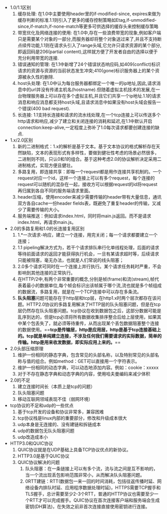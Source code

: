 - 1.0/1.1区别
    1. 缓存处理: 在1.0中主要使用header里的if-modified-since, expires来做为缓存判断的标准.1.1则引入了更多的缓存控制策略如Etag,if-unmodified-since,if-match,if-none-match等更多可供选择的缓存头来控制缓存策略
    2. 带宽优化及网络连接的使用: 在1.0中,存在一些浪费带宽的现象,例如客户端只是需要某个对象的一部分,而服务器却将整个对象送过来了,并且不支持断点续传功能,1.1则在请求头引入了range头域,它允许只请求资源的某个部分,即返回码是206(partial content),这样就方便了开发者自由的选择以便于充分利用带宽的连接.
    3. 错误通知的管理: 在1.1中新增了24个错误状态响应码,如409(conflict)标识请求的资源与资源的当前状态发生冲突;410(gone)标识服务器上的某个资源被永久性的删除.
    4. host头处理: 在1.0中认为每台服务器都绑定一个唯一的ip地址,因此,请求消息中的url并没有传递主机名(hostname).但随着虚拟主机技术的发展,在一台物理服务器上可以存在多个虚拟主机,并且它们共享一个ip地址.1.1的请求消息和响应消息都支持host头域,且请求消息中如果没有host头域会报告一个错误(400 bad request).
    5. 长连接: 1.1支持长连接和请求的流水线处理,在一个tcp连接上可以传送多个http请求和响应,减少了建立和关闭连接的消耗和延迟,在1.1中默认开启connection:keep-alive,一定程度上弥补了1.0每次请求都要创建连接的缺点.
- 1.x/2.0区别
    1. 新的二进制格式：1.x的解析是基于文本。基于文本协议的格式解析存在天然缺陷，文本的表现形式有多样性，要做到健壮性考虑的场景必然很多，二进制则不同，只认0和1的组合。基于这种考虑2.0的协议解析决定采用二进制格式，实现方便且健壮。
    2. 多路复用，即连接共享：即每一个request都是用作连接共享机制的。一个request对应一个id，这样一个连接上可以有多个request，每个连接的request可以随机的混杂在一起，接收方可以根据request的id将request再归属到各自不同的服务端请求里面。
    3. header压缩，使用encoder来减少需要传输的header带有大量信息，通讯双方各自cache一份header fields表，既避免了重复header的传输，又减少了需要传输的大小。
    4. 服务端推送：例如请求index.html，同时将main.js返回。而不是请求index.html，再请求main.js。
- 2.0的多路复用和1.0的长连接复用区别
    1. 1.*一次请求-响应，建立一个连接，用完关闭；每一个请求都要建立一个连接；
    2. 1.1 pipeling解决方式为，若干个请求排队串行化单线程处理，后面的请求等待前面请求的返回才能获得执行机会，一旦有某请求超时等，后续请求只能被阻塞，毫无办法，也就是人们常说的线头阻塞；
    3. 2.0多个请求可同时在一个连接上并行执行。某个请求任务耗时严重，不会影响到其他连接的正常执行。
    4. 在HTTP/2中,有两个非常重要的概念,分别是帧(frame)和流(stream),帧代表着最小的数据单位,每个帧会标识出该帧属于哪个流,流也就是多个帧组成的数据流，多路复用，就是在一个TCP连接中可以存在多条流。
    5. **队头阻塞**问题可能存在于http层和tcp层，在http1.x时两个层次都存在该问题。HTTP2.0协议的多路复用解决了HTTP层的队头阻塞问题，但是在tcp层仍然存在队头阻塞问题。tcp协议在收到数据包之后，这部分数据可能是乱序到达的，但是tcp必须将所有数据收集排序整合后给上层使用，如果其中某个包丢失了，就必须等待重传，从而出现某个丢包数据阻塞整个连接的数据使用。==**tcp是传输层，http是应用层，http是基于tcp连接基础上的。tcp就是单纯建立连接，不涉及任何我们需要请求的实际数据，简单的传输。http是用来收发数据，即实际应用上来的。**==
- 2.0头部压缩原理
    1. 维护一份相同的静态字典，包含常见的头部名称，以及特别常见的头部名称与值的组合。例如method：GET可以直接用一个字符表示。
    2. 维护一份相同的动态字典，可以动态地添加内容。例如：cookie：xxxxx
    3. 对于不存在静态字典和动态字典的内容，使用哈夫曼编码来减少体积
- 2.0的不足
    1. 建立连接时间长（本质上是tcp的问题）
    2. 队头阻塞问题
    3. 移动互联网领域表现不佳（弱网环境）
- tcp协议的不足和udp的一些优点
    1. 基于tcp开发的设备和协议非常多，兼容困难
    2. tcp协议栈是linux内部的重要部分，修改和升级成本很大
    3. udp本身是无连接的、没有建链和拆链成本
    4. udp的数据包无队头阻塞问题
    5. udp改造成本小
 - HTTP3.0和QUIC协议
    1. QUIC协议就是在UDP基础上具备TCP协议优点的新协议。
    2. HTTP3.0是基于QUIC协议
    3. QUIC协议解决的问题
        1. 队头阻塞：在一条链接上可以有多个流，流与流之间是互不影响的，当一个流出现丢包影响范围非常小，从而解决队头阻塞问题。
        2. 0RTT建链：RTT(数据包一来一回的时间消耗，包括往返传播时延、网络设备内排队时延、应用程序数据处理时延)，HTTPS需要TCP握手和TLS握手，总计需要至少2-3个RTT，普通的HTTP协议也需要至少一个RTT才可以完成握手。QUIC协议在首次连接客户端和服务端会生成密钥(DH算法)，在失效之前非首次连接直接使用密钥进行连接。